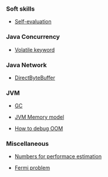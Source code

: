 ### Soft skills

* [Self-evaluation](self_eval.md)

### Java Concurrency 

* [Volatile keyword](http://george24601.github.io/2018/10/08/volatile.html)

### Java Network

* [DirectByteBuffer]()

### JVM

* [GC]()

* [JVM Memory model]()

* [How to debug OOM]()


### Miscellaneous

* [Numbers for performace estimation](http://george24601.github.io/2018/10/09/number.html)

* [Fermi problem](http://george24601.github.io/2018/10/08/fermi.html)

